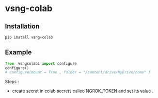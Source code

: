 # vsng-colab


## Installation

```bash
pip install vsng-colab
```

## Example

```python
from  vsngcolabi import configure
configure()
# configure(mount = True , folder = "/content/drive/MyDrive/home" )
```

Steps  : 
*   create secret in colab secrets called NGROK_TOKEN and set its value .


